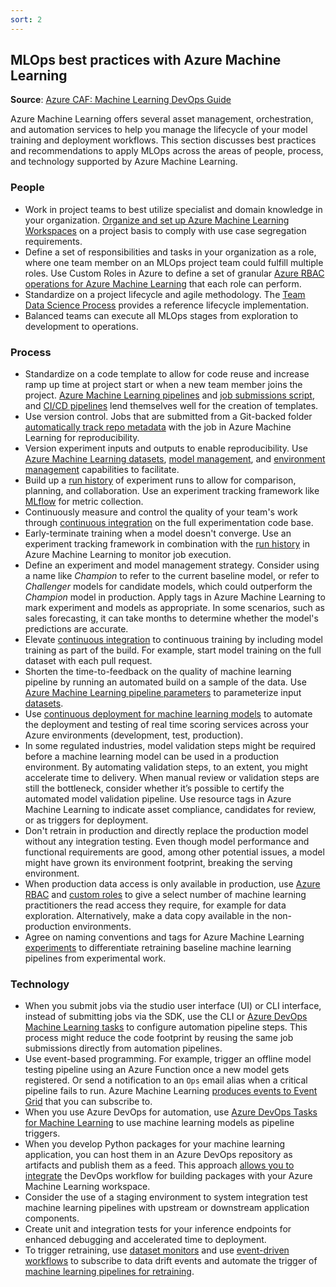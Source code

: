 ```yaml
---
sort: 2
---
```

## MLOps best practices with Azure Machine Learning

**Source**: [Azure CAF: Machine Learning DevOps Guide](https://docs.microsoft.com/en-us/azure/cloud-adoption-framework/ready/azure-best-practices/ai-machine-learning-mlops#machine-learning-devops-mlops-best-practices-with-azure-machine-learning)

Azure Machine Learning offers several asset management, orchestration, and automation services to help you manage the lifecycle of your model training and deployment workflows. This section discusses best practices and recommendations to apply MLOps across the areas of people, process, and technology supported by Azure Machine Learning.

### People

- Work in project teams to best utilize specialist and domain knowledge in your organization. [Organize and set up Azure Machine Learning Workspaces](./1-DesignforMLOps/3-InfrastructureDesign/2-AMLWorkspaceDesign/1-AMLWorkspaceDesign.md) on a project basis to comply with use case segregation requirements.
- Define a set of responsibilities and tasks in your organization as a role, where one team member on an MLOps project team could fulfill multiple roles. Use Custom Roles in Azure to define a set of granular [Azure RBAC operations for Azure Machine Learning](1-DesignforMLOps/3-InfrastructureDesign/2-AMLWorkspaceDesign/2-RoleBasedAccessControl.md) that each role can perform.
- Standardize on a project lifecycle and agile methodology. The [Team Data Science Process](https://docs.microsoft.com/en-us/azure/machine-learning/team-data-science-process/overview) provides a reference lifecycle implementation.
- Balanced teams can execute all MLOps stages from exploration to development to operations.

### Process 

- Standardize on a code template to allow for code reuse and increase ramp up time at project start or when a new team member joins the project. [Azure Machine Learning pipelines](https://docs.microsoft.com/en-us/azure/machine-learning/concept-ml-pipelines) and [job submissions script](https://docs.microsoft.com/en-us/python/api/azureml-core/azureml.core.scriptrun), and [CI/CD pipelines](https://docs.microsoft.com/en-us/azure/machine-learning/how-to-github-actions-machine-learning) lend themselves well for the creation of templates.
- Use version control. Jobs that are submitted from a Git-backed folder [automatically track repo metadata](https://docs.microsoft.com/en-us/azure/machine-learning/concept-train-model-git-integration) with the job in Azure Machine Learning for reproducibility.
- Version experiment inputs and outputs to enable reproducibility. Use [Azure Machine Learning datasets](https://docs.microsoft.com/en-us/azure/machine-learning/how-to-version-track-datasets), [model management](https://docs.microsoft.com/en-us/azure/machine-learning/concept-model-management-and-deployment), and [environment management](https://docs.microsoft.com/en-us/azure/machine-learning/concept-environments) capabilities to facilitate.
- Build up a [run history](https://docs.microsoft.com/en-us/azure/machine-learning/how-to-manage-runs?tabs=python) of experiment runs to allow for comparison, planning, and collaboration. Use an experiment tracking framework like [MLflow](https://docs.microsoft.com/en-us/azure/machine-learning/how-to-use-mlflow) for metric collection.
- Continuously measure and control the quality of your team's work through [continuous integration](https://docs.microsoft.com/en-us/azure/architecture/microservices/ci-cd) on the full experimentation code base.
- Early-terminate training when a model doesn't converge. Use an experiment tracking framework in combination with the [run history](https://docs.microsoft.com/en-us/azure/machine-learning/how-to-manage-runs?tabs=python) in Azure Machine Learning to monitor job execution.
- Define an experiment and model management strategy. Consider using a name like *Champion* to refer to the current baseline model, or refer to *Challenger* models for candidate models, which could outperform the *Champion* model in production. Apply tags in Azure Machine Learning to mark experiment and models as appropriate. In some scenarios, such as sales forecasting, it can take months to determine whether the model's predictions are accurate.
- Elevate [continuous integration](https://docs.microsoft.com/en-us/azure/architecture/microservices/ci-cd) to continuous training by including model training as part of the build. For example, start model training on the full dataset with each pull request.
- Shorten the time-to-feedback on the quality of machine learning pipeline by running an automated build on a sample of the data. Use [Azure Machine Learning pipeline parameters](https://docs.microsoft.com/en-us/azure/machine-learning/how-to-use-pipeline-parameter) to parameterize input [datasets](https://docs.microsoft.com/en-us/azure/machine-learning/how-to-train-with-datasets).
- Use [continuous deployment for machine learning models](https://docs.microsoft.com/en-us/azure/machine-learning/how-to-deploy-continuously-deploy) to automate the deployment and testing of real time scoring services across your Azure environments (development, test, production).
- In some regulated industries, model validation steps might be required before a machine learning model can be used in a production environment. By automating validation steps, to an extent, you might accelerate time to delivery. When manual review or validation steps are still the bottleneck, consider whether it’s possible to certify the automated model validation pipeline. Use resource tags in Azure Machine Learning to indicate asset compliance, candidates for review, or as triggers for deployment.
- Don't retrain in production and directly replace the production model without any integration testing. Even though model performance and functional requirements are good, among other potential issues, a model might have grown its environment footprint, breaking the serving environment.
- When production data access is only available in production, use [Azure RBAC](https://docs.microsoft.com/en-us/azure/role-based-access-control/resource-provider-operations#microsoftmachinelearningservices) and [custom roles](https://docs.microsoft.com/en-us/azure/machine-learning/how-to-assign-roles) to give a select number of machine learning practitioners the read access they require, for example for data exploration. Alternatively, make a data copy available in the non-production environments.
- Agree on naming conventions and tags for Azure Machine Learning [experiments](https://docs.microsoft.com/en-us/python/api/azureml-core/azureml.core.experiment.experiment) to differentiate retraining baseline machine learning pipelines from experimental work.

### Technology

- When you submit jobs via the studio user interface (UI) or CLI interface, instead of submitting jobs via the SDK, use the CLI or [Azure DevOps Machine Learning tasks](https://marketplace.visualstudio.com/items?itemName=ms-air-aiagility.vss-services-azureml) to configure automation pipeline steps. This process might reduce the code footprint by reusing the same job submissions directly from automation pipelines.
- Use event-based programming. For example, trigger an offline model testing pipeline using an Azure Function once a new model gets registered. Or send a notification to an `Ops` email alias when a critical pipeline fails to run. Azure Machine Learning [produces events to Event Grid](https://docs.microsoft.com/en-us/azure/machine-learning/how-to-use-event-grid) that you can subscribe to.
- When you use Azure DevOps for automation, use [Azure DevOps Tasks for Machine Learning](https://marketplace.visualstudio.com/items?itemName=ms-air-aiagility.vss-services-azureml) to use machine learning models as pipeline triggers.
- When you develop Python packages for your machine learning application, you can host them in an Azure DevOps repository as artifacts and publish them as a feed. This approach [allows you to integrate](https://docs.microsoft.com/en-us/azure/machine-learning/how-to-use-private-python-packages) the DevOps workflow for building packages with your Azure Machine Learning workspace.
- Consider the use of a staging environment to system integration test machine learning pipelines with upstream or downstream application components.
- Create unit and integration tests for your inference endpoints for enhanced debugging and accelerated time to deployment.
- To trigger retraining, use [dataset monitors](https://docs.microsoft.com/en-us/azure/machine-learning/how-to-monitor-datasets) and use [event-driven workflows](https://docs.microsoft.com/en-us/azure/machine-learning/how-to-use-event-grid) to subscribe to data drift events and automate the trigger of [machine learning pipelines for retraining](https://docs.microsoft.com/en-us/azure/machine-learning/how-to-retrain-designer).